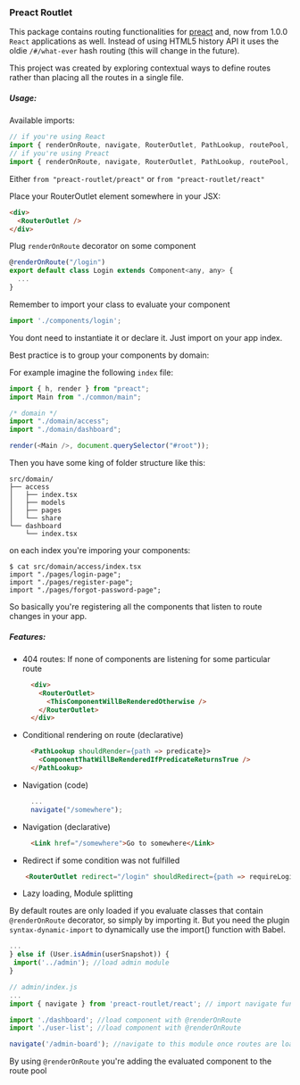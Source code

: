 ### Preact Routlet

This package contains routing functionalities for [preact](https://github.com/developit/preact) and, now from 1.0.0 `React` applications as well. Instead of using HTML5 history API it uses the oldie `/#/what-ever` hash routing (this will change in the future).

This project was created by exploring contextual ways to define routes rather than placing all the routes in a single file.

##### Usage:

Available imports:

```javascript
// if you're using React
import { renderOnRoute, navigate, RouterOutlet, PathLookup, routePool, Link } from "preact-routlet/react"
// if you're using Preact
import { renderOnRoute, navigate, RouterOutlet, PathLookup, routePool, Link } from "preact-routlet/preact"
```

Either `from "preact-routlet/preact"` or `from "preact-routlet/react"`

Place your RouterOutlet element somewhere in your JSX:
```html
<div>
  <RouterOutlet />
</div>
```

Plug `renderOnRoute` decorator on some component
```javascript
@renderOnRoute("/login")
export default class Login extends Component<any, any> {
  ...
}
```

Remember to import your class to evaluate your component
```javascript
import './components/login';
```
You dont need to instantiate it or declare it. Just import on your app index.

Best practice is to group your components by domain:

For example imagine the following `index` file:

```javascript
import { h, render } from "preact";
import Main from "./common/main";

/* domain */
import "./domain/access";
import "./domain/dashboard";

render(<Main />, document.querySelector("#root"));
```

Then you have some king of folder structure like this:

```
src/domain/
├── access
│   ├── index.tsx
│   ├── models
│   ├── pages
│   └── share
└── dashboard
    └── index.tsx
```
on each index you're imporing your components:

```
$ cat src/domain/access/index.tsx
import "./pages/login-page";
import "./pages/register-page";
import "./pages/forgot-password-page";
```

So basically you're registering all the components that listen to route changes in your app.

##### Features:

- 404 routes:
  If none of components are listening for some particular route
  ```html
    <div>
      <RouterOutlet>
        <ThisComponentWillBeRenderedOtherwise />
      </RouterOutlet>
    </div>
  ```
- Conditional rendering on route (declarative)
  ```html
    <PathLookup shouldRender={path => predicate}>
      <ComponentThatWillBeRenderedIfPredicateReturnsTrue />
    </PathLookup>
  ```

- Navigation (code)
  ```javascript
    ...
    navigate("/somewhere");
  ```
- Navigation (declarative)
  ```html
    <Link href="/somewhere">Go to somewhere</Link>
  ```
- Redirect if some condition was not fulfilled
```html
    <RouterOutlet redirect="/login" shouldRedirect={path => requireLogin(path) && !AuthService.isLogged()} />
```
- Lazy loading, Module splitting

By default routes are only loaded if you evaluate classes that contain `@renderOnRoute` decorator, so simply by importing it. But you need the plugin `syntax-dynamic-import` to dynamically use the import() function with Babel.

```javascript
...
} else if (User.isAdmin(userSnapshot)) {
 import('../admin'); //load admin module
}
```

```javascript
// admin/index.js
...
import { navigate } from 'preact-routlet/react'; // import navigate function

import './dashboard'; //load component with @renderOnRoute
import './user-list'; //load component with @renderOnRoute

navigate('/admin-board'); //navigate to this module once routes are loaded
```

By using `@renderOnRoute` you're adding the evaluated component to the route pool
